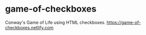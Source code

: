 # game-of-checkboxes
Conway's Game of Life using HTML checkboxes.
https://game-of-checkboxes.netlify.com
